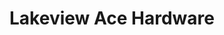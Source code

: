 ---
title: "Lakeview Ace Hardware"
url: /chicago/lakeview-ace-hardware-north-lincoln-avenue/
shop: Baumarkt
---